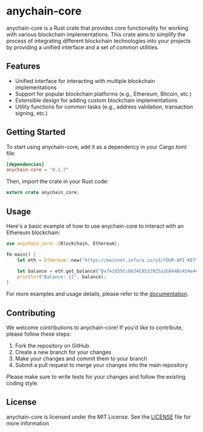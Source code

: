 # anychain-core

anychain-core is a Rust crate that provides core functionality for working with various blockchain implementations. This crate aims to simplify the process of integrating different blockchain technologies into your projects by providing a unified interface and a set of common utilities.

## Features

- Unified interface for interacting with multiple blockchain implementations
- Support for popular blockchain platforms (e.g., Ethereum, Bitcoin, etc.)
- Extensible design for adding custom blockchain implementations
- Utility functions for common tasks (e.g., address validation, transaction signing, etc.)

## Getting Started

To start using anychain-core, add it as a dependency in your Cargo.toml file:
```toml
[dependencies]
anychain-core = "0.1.7"
```

Then, import the crate in your Rust code:
```rust
extern crate anychain_core;
```

## Usage

Here's a basic example of how to use anychain-core to interact with an Ethereum blockchain:
```rust
use anychain_core::{Blockchain, Ethereum};

fn main() {
    let eth = Ethereum::new("https://mainnet.infura.io/v3/YOUR-API-KEY");

    let balance = eth.get_balance("0x742d35Cc6634C0532925a3b844Bc454e4438f44e").unwrap();
    println!("Balance: {}", balance);
}
```

For more examples and usage details, please refer to the [documentation](https://docs.rs/anychain-core).

## Contributing

We welcome contributions to anychain-core! If you'd like to contribute, please follow these steps:

1. Fork the repository on GitHub
2. Create a new branch for your changes
3. Make your changes and commit them to your branch
4. Submit a pull request to merge your changes into the main repository

Please make sure to write tests for your changes and follow the existing coding style.

## License

anychain-core is licensed under the MIT License. See the [LICENSE](LICENSE) file for more information 